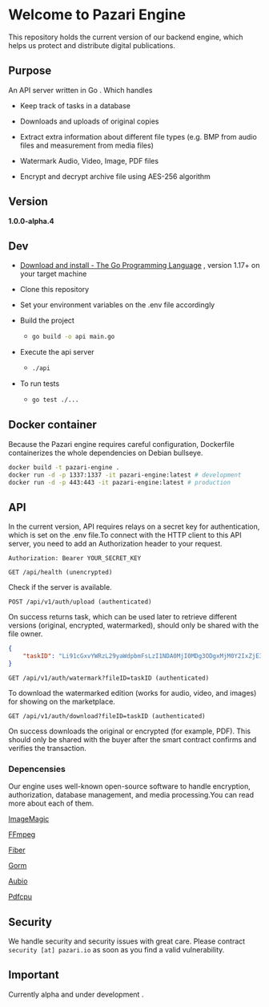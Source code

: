 # Welcome to Pazari Engine
This repository holds the current version of our backend engine, which helps us protect and distribute digital publications. 

## Purpose

An API server written in Go . Which handles

- Keep track of tasks in a database 

- Downloads and uploads of original copies 

- Extract extra information about different file types (e.g. BMP from audio files and measurement from media files)

- Watermark Audio, Video, Image, PDF files

- Encrypt and decrypt archive file using AES-256 algorithm 

## Version

  **1.0.0-alpha.4**

## Dev

- [Download and install - The Go Programming Language](https://go.dev/doc/install) , version 1.17+ on your target machine 

- Clone this repository 

- Set your environment variables on the .env file accordingly

- Build the project
  
  - ```bash
    go build -o api main.go
    ```

- Execute the api server
  
  - ```bash
    ./api
    ```

- To run tests
  
  - ```bash
    go test ./...
    ```

## Docker container 

Because the Pazari engine requires careful configuration, Dockerfile containerizes the whole dependencies on Debian bullseye.


```bash
docker build -t pazari-engine .
docker run -d -p 1337:1337 -it pazari-engine:latest # development 
docker run -d -p 443:443 -it pazari-engine:latest # production
```

## API

In the current version, API requires relays on a secret key for authentication, which is set on the .env file.To connect with the HTTP client to this API server,
you need to add an Authorization header to your request.

```http
Authorization: Bearer YOUR_SECRET_KEY
```

`GET /api/health (unencrypted)`

Check if the server is available.

`POST /api/v1/auth/upload (authenticated)`

On success returns task, which can be used later to retrieve different versions (original, encrypted, watermarked), should only be shared with the file owner.

```json
{
    "taskID": "Li91cGxvYWRzL29yaWdpbmFsLzI1NDA0MjI0MDg3ODgxMjM0Y2IxZjE3MTY1ODZhYTE3NDlhNWFhOTQxMmNlNGNiNjQ4ODE4NmZlZDUzNDkxNWIucG5n"
}
```

 `GET /api/v1/auth/watermark?fileID=taskID (authenticated)`

To download the watermarked edition (works for audio, video, and images) for showing on the marketplace. 

`GET /api/v1/auth/download?fileID=taskID (authenticated)`

On success downloads the original or encrypted (for example, PDF). This should only be shared with the buyer after the smart contract confirms and verifies the transaction.



### Depencensies

Our engine uses well-known open-source software to handle encryption, authorization, database management, and media processing.You can read more about each of them.

[ImageMagic](https://github.com/ImageMagick/ImageMagick)

[FFmpeg](https://github.com/FFmpeg/FFmpeg)

[Fiber](https://github.com/gofiber/fiber)

[Gorm](https://github.com/go-gorm/gorm)

[Aubio](https://github.com/aubio/aubio)

[Pdfcpu](https://github.com/pdfcpu/pdfcpu)



## Security

We handle security and security issues with great care. Please contract `security [at] pazari.io` as soon as you find a valid vulnerability. 



## Important

Currently alpha and under development .




